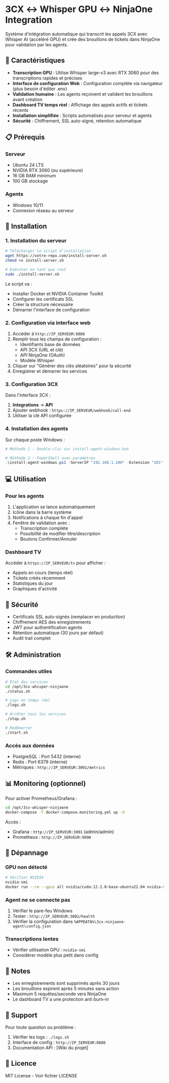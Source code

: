 # 3CX ↔ Whisper GPU ↔ NinjaOne Integration

Système d'intégration automatique qui transcrit les appels 3CX avec Whisper AI (accéléré GPU) et crée des brouillons de tickets dans NinjaOne pour validation par les agents.

## 🚀 Caractéristiques

- **Transcription GPU** : Utilise Whisper large-v3 avec RTX 3060 pour des transcriptions rapides et précises
- **Interface de configuration Web** : Configuration complète via navigateur (plus besoin d'éditer .env)
- **Validation humaine** : Les agents reçoivent et valident les brouillons avant création
- **Dashboard TV temps réel** : Affichage des appels actifs et tickets récents
- **Installation simplifiée** : Scripts automatisés pour serveur et agents
- **Sécurité** : Chiffrement, SSL auto-signé, rétention automatique

## 📋 Prérequis

### Serveur
- Ubuntu 24 LTS
- NVIDIA RTX 3060 (ou supérieure)
- 16 GB RAM minimum
- 100 GB stockage

### Agents
- Windows 10/11
- Connexion réseau au serveur

## 🔧 Installation

### 1. Installation du serveur

```bash
# Télécharger le script d'installation
wget https://votre-repo.com/install-server.sh
chmod +x install-server.sh

# Exécuter en tant que root
sudo ./install-server.sh
```

Le script va :
- Installer Docker et NVIDIA Container Toolkit
- Configurer les certificats SSL
- Créer la structure nécessaire
- Démarrer l'interface de configuration

### 2. Configuration via interface web

1. Accéder à `http://IP_SERVEUR:8080`
2. Remplir tous les champs de configuration :
   - Identifiants base de données
   - API 3CX (URL et clé)
   - API NinjaOne (OAuth)
   - Modèle Whisper
3. Cliquer sur "Générer des clés aléatoires" pour la sécurité
4. Enregistrer et démarrer les services

### 3. Configuration 3CX

Dans l'interface 3CX :
1. **Integrations** → **API**
2. Ajouter webhook : `https://IP_SERVEUR/webhook/call-end`
3. Utiliser la clé API configurée

### 4. Installation des agents

Sur chaque poste Windows :

```powershell
# Méthode 1 : Double-clic sur install-agent-windows.bat

# Méthode 2 : PowerShell avec paramètres
.\install-agent-windows.ps1 -ServerIP "192.168.1.100" -Extension "101" -AgentName "Jean Dupont"
```

## 💻 Utilisation

### Pour les agents

1. L'application se lance automatiquement
2. Icône dans la barre système
3. Notifications à chaque fin d'appel
4. Fenêtre de validation avec :
   - Transcription complète
   - Possibilité de modifier titre/description
   - Boutons Confirmer/Annuler

### Dashboard TV

Accéder à `https://IP_SERVEUR/tv` pour afficher :
- Appels en cours (temps réel)
- Tickets créés récemment
- Statistiques du jour
- Graphiques d'activité

## 🔐 Sécurité

- Certificats SSL auto-signés (remplacer en production)
- Chiffrement AES des enregistrements
- JWT pour authentification agents
- Rétention automatique (30 jours par défaut)
- Audit trail complet

## 🛠️ Administration

### Commandes utiles

```bash
# État des services
cd /opt/3cx-whisper-ninjaone
./status.sh

# Logs en temps réel
./logs.sh

# Arrêter tous les services
./stop.sh

# Redémarrer
./start.sh
```

### Accès aux données

- PostgreSQL : Port 5432 (interne)
- Redis : Port 6379 (interne)
- Métriques : `http://IP_SERVEUR:3001/metrics`

## 📊 Monitoring (optionnel)

Pour activer Prometheus/Grafana :

```bash
cd /opt/3cx-whisper-ninjaone
docker-compose -f docker-compose.monitoring.yml up -d
```

Accès :
- Grafana : `http://IP_SERVEUR:3001` (admin/admin)
- Prometheus : `http://IP_SERVEUR:9090`

## 🔧 Dépannage

### GPU non détecté
```bash
# Vérifier NVIDIA
nvidia-smi
docker run --rm --gpus all nvidia/cuda:12.2.0-base-ubuntu22.04 nvidia-smi
```

### Agent ne se connecte pas
1. Vérifier le pare-feu Windows
2. Tester : `http://IP_SERVEUR:3002/health`
3. Vérifier la configuration dans `%APPDATA%\3cx-ninjaone-agent\config.json`

### Transcriptions lentes
- Vérifier utilisation GPU : `nvidia-smi`
- Considérer modèle plus petit dans config

## 📝 Notes

- Les enregistrements sont supprimés après 30 jours
- Les brouillons expirent après 5 minutes sans action
- Maximum 5 requêtes/seconde vers NinjaOne
- Le dashboard TV a une protection anti burn-in

## 🤝 Support

Pour toute question ou problème :
1. Vérifier les logs : `./logs.sh`
2. Interface de config : `http://IP_SERVEUR:8080`
3. Documentation API : [Wiki du projet]

## 📄 Licence

MIT License - Voir fichier LICENSE